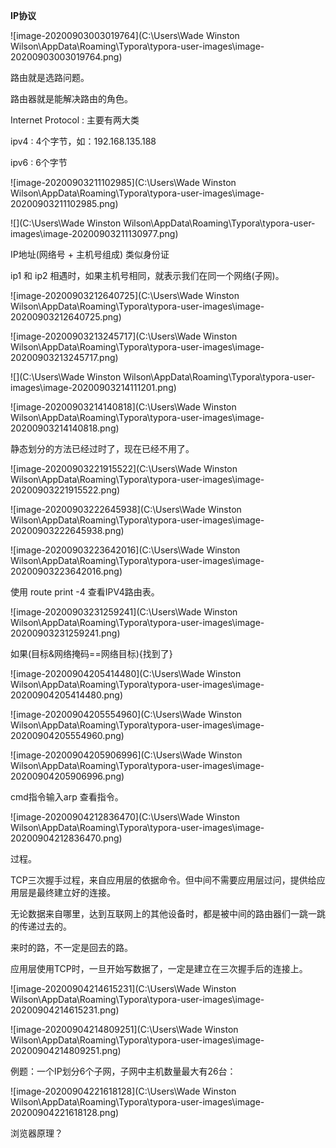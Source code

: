 **IP协议**

![image-20200903003019764](C:\Users\Wade Winston Wilson\AppData\Roaming\Typora\typora-user-images\image-20200903003019764.png)

路由就是选路问题。

路由器就是能解决路由的角色。

Internet Protocol : 主要有两大类

ipv4 : 4个字节，如：192.168.135.188

ipv6 : 6个字节

![image-20200903211102985](C:\Users\Wade Winston Wilson\AppData\Roaming\Typora\typora-user-images\image-20200903211102985.png)

![](C:\Users\Wade Winston Wilson\AppData\Roaming\Typora\typora-user-images\image-20200903211130977.png)

IP地址(网络号 + 主机号组成) 类似身份证

  ip1 和 ip2 相遇时，如果主机号相同，就表示我们在同一个网络(子网)。

![image-20200903212640725](C:\Users\Wade Winston Wilson\AppData\Roaming\Typora\typora-user-images\image-20200903212640725.png)

![image-20200903213245717](C:\Users\Wade Winston Wilson\AppData\Roaming\Typora\typora-user-images\image-20200903213245717.png)

![](C:\Users\Wade Winston Wilson\AppData\Roaming\Typora\typora-user-images\image-20200903214111201.png)

![image-20200903214140818](C:\Users\Wade Winston Wilson\AppData\Roaming\Typora\typora-user-images\image-20200903214140818.png)

静态划分的方法已经过时了，现在已经不用了。

![image-20200903221915522](C:\Users\Wade Winston Wilson\AppData\Roaming\Typora\typora-user-images\image-20200903221915522.png)

![image-20200903222645938](C:\Users\Wade Winston Wilson\AppData\Roaming\Typora\typora-user-images\image-20200903222645938.png)

![image-20200903223642016](C:\Users\Wade Winston Wilson\AppData\Roaming\Typora\typora-user-images\image-20200903223642016.png)

使用 route print -4 查看IPV4路由表。

![image-20200903231259241](C:\Users\Wade Winston Wilson\AppData\Roaming\Typora\typora-user-images\image-20200903231259241.png)

如果(目标&网络掩码==网络目标){找到了}

![image-20200904205414480](C:\Users\Wade Winston Wilson\AppData\Roaming\Typora\typora-user-images\image-20200904205414480.png)

![image-20200904205554960](C:\Users\Wade Winston Wilson\AppData\Roaming\Typora\typora-user-images\image-20200904205554960.png)

![image-20200904205906996](C:\Users\Wade Winston Wilson\AppData\Roaming\Typora\typora-user-images\image-20200904205906996.png)

cmd指令输入arp 查看指令。

![image-20200904212836470](C:\Users\Wade Winston Wilson\AppData\Roaming\Typora\typora-user-images\image-20200904212836470.png)

过程。

TCP三次握手过程，来自应用层的依据命令。但中间不需要应用层过问，提供给应用层是最终建立好的连接。

无论数据来自哪里，达到互联网上的其他设备时，都是被中间的路由器们一跳一跳的传递过去的。

来时的路，不一定是回去的路。

应用层使用TCP时，一旦开始写数据了，一定是建立在三次握手后的连接上。

![image-20200904214615231](C:\Users\Wade Winston Wilson\AppData\Roaming\Typora\typora-user-images\image-20200904214615231.png)

![image-20200904214809251](C:\Users\Wade Winston Wilson\AppData\Roaming\Typora\typora-user-images\image-20200904214809251.png)

例题：一个IP划分6个子网，子网中主机数量最大有26台：

![image-20200904221618128](C:\Users\Wade Winston Wilson\AppData\Roaming\Typora\typora-user-images\image-20200904221618128.png)

浏览器原理？